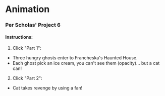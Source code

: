 # Animation

### Per Scholas' Project 6

#### Instructions:

1. Click "Part 1": 
  * Three hungry ghosts enter to Francheska's Haunted House. 
  * Each ghost pick an ice cream, you can't see them (opacity)... but a cat can!
  
2. Click "Part 2":
  * Cat takes revenge by using a fan!
